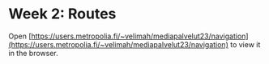 # Week 2: Routes

Open [https://users.metropolia.fi/~velimah/mediapalvelut23/navigation](https://users.metropolia.fi/~velimah/mediapalvelut23/navigation) to view it in the browser.
